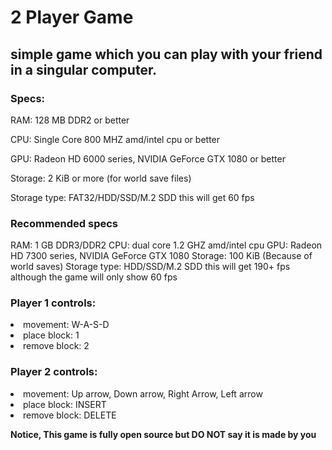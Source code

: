 # 2 Player Game

## simple game which you can play with your friend in a singular computer.

### Specs:
RAM: 128 MB DDR2 or better

CPU: Single Core 800 MHZ amd/intel cpu or better

GPU: Radeon HD 6000 series, NVIDIA GeForce GTX 1080 or better

Storage: 2 KiB or more (for world save files)

Storage type: FAT32/HDD/SSD/M.2 SDD
this will get 60 fps

### Recommended specs

RAM: 1 GB DDR3/DDR2
CPU: dual core 1.2 GHZ amd/intel cpu
GPU: Radeon HD 7300 series, NVIDIA GeForce GTX 1080
Storage: 100 KiB (Because of world saves)
Storage type: HDD/SSD/M.2 SDD
this will get 190+ fps although the game will only show 60 fps

### Player 1 controls:
<li>movement: W-A-S-D</li>
<li>place block: 1</li>
<li>remove block: 2</li>

### Player 2 controls:
<li>movement: Up arrow, Down arrow, Right Arrow, Left arrow</li>
<li>place block: INSERT</li>
<li>remove block: DELETE</li>


<b>Notice, This game is fully open source but DO NOT say it is made by you</b>
